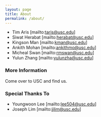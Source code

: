 ```yaml
---
layout: page
title: About
permalink: /about/
---
```


* Tim Aris [mailto:taris@usc.edu]
* Siwat Herabat [mailto:herabat@usc.edu]
* Kingson Man [mailto:kman@usc.edu]
* Ankith Mohan [mailto:ankithmo@usc.edu]
* Micheal Swan [mailto:rmswan@usc.edu]
* Yulun Zhang [mailto:yulunzha@usc.edu]

### More Information

Come over to USC and find us.

### Special Thanks To ###

* Youngwoon Lee [mailto:lee504@usc.edu]
* Joseph Lim [mailto:jjlim@usc.edu]
